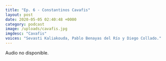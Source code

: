```yaml
---
title: "Ep. 6 - Constantinos Cavafis"
layout: post
date: 2020-05-05 02:40:48 +0000
category: podcast
image: /uploads/cavafis.jpg
imgdesc: "Cavafis"
voices: "Sevasti Kaliakouda, Pablo Benayas del Río y Diego Collado."
---
```


Audio no disponible.